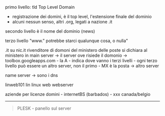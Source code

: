 primo livello:  tld Top Level Domain
- registrazione dei domini, è il top level, l'estensione finale del dominio
- alcuni nessun senso, altri .org, legati a nazione .it

secondo livello è il nome del dominio (news)

terzo livello "www." potrebbe starci qualunque cosa, o nulla"

.it su nic.it rivenditore di domoni del ministero delle poste
si dichiara al ministero in main server -> il server ove risiede il domonio
    -> toolbox.googleapps.com
      -  la A   -   indica dove vanno i terzi livelli
         -  ogni terzo livello può essere un altro server, non il primo
      -  MX è la posta -> altro server

name server -> sono i dns


linweb101
    lin linux
    web webserver


aziende per licenze domini 
    -   internetBS (barbados)
    -   xxx canada/belgio

-------------
> PLESK     -   panello sul server
